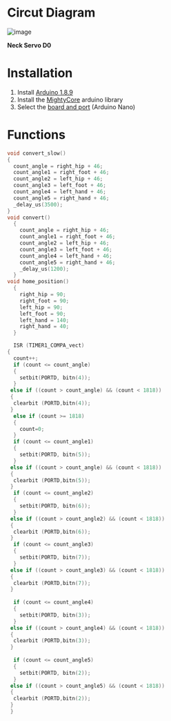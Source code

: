 # Circut Diagram

![image](https://github.com/advay-c/robot-shenanigans/assets/134825013/dba47502-902a-4478-b350-24b36612fbb5)

**Neck Servo D0**

# Installation

1. Install [Arduino 1.8.9](https://www.arduino.cc/en/software/OldSoftwareReleases)
2. Install the [MightyCore](https://github.com/MCUdude/MightyCore) arduino library
3. Select the [board and port](https://support.arduino.cc/hc/en-us/articles/4406856349970-Select-board-and-port-in-Arduino-IDE) (Arduino Nano)

# Functions

```c++
void convert_slow()
{
  count_angle = right_hip + 46;
  count_angle1 = right_foot + 46;
  count_angle2 = left_hip + 46;
  count_angle3 = left_foot + 46;
  count_angle4 = left_hand + 46;
  count_angle5 = right_hand + 46;
  _delay_us(3500);
}
void convert()
  {
    count_angle = right_hip + 46;
    count_angle1 = right_foot + 46;
    count_angle2 = left_hip + 46;
    count_angle3 = left_foot + 46;
    count_angle4 = left_hand + 46;
    count_angle5 = right_hand + 46;
    _delay_us(1200);
  }
void home_position()
  {
    right_hip = 90;
    right_foot = 90;
    left_hip = 90;
    left_foot = 90;
    left_hand = 140;
    right_hand = 40;    
  }

  ISR (TIMER1_COMPA_vect)
{
  count++;
  if (count <= count_angle)
  {
    setbit(PORTD, bitn(4));
  }
 else if ((count > count_angle) && (count < 1818))
 {
  clearbit (PORTD,bitn(4));
 }
  else if (count >= 1818)
  {
    count=0;
  }
  if (count <= count_angle1)
  {
    setbit(PORTD, bitn(5));
  }
 else if ((count > count_angle) && (count < 1818))
 {
  clearbit (PORTD,bitn(5));
 }
  if (count <= count_angle2)
  {
    setbit(PORTD, bitn(6));
  }
 else if ((count > count_angle2) && (count < 1818))
 {
  clearbit (PORTD,bitn(6));
 }
  if (count <= count_angle3)
  {
    setbit(PORTD, bitn(7));
  }
 else if ((count > count_angle3) && (count < 1818))
 {
  clearbit (PORTD,bitn(7));
 }
 
  if (count <= count_angle4)
  {
    setbit(PORTD, bitn(3));
  }
 else if ((count > count_angle4) && (count < 1818))
 {
  clearbit (PORTD,bitn(3));
 }
 
  if (count <= count_angle5)
  {
    setbit(PORTD, bitn(2));
  }
 else if ((count > count_angle5) && (count < 1818))
 {
  clearbit (PORTD,bitn(2));
 }
 }
```
